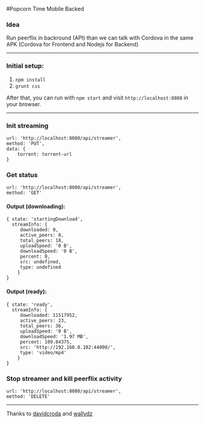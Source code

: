 #Popcorn Time Mobile Backed

### Idea
Run peerflix in backround (API) than we can talk with Cordova in the same APK (Cordova for Frontend and Nodejs for Backend)

***

### Initial setup:

 1. `npm install`
 2. `grunt css`

After that, you can run with `npm start` and visit `http://localhost:8080` in your browser.

***

### Init streaming
```
url: 'http://localhost:8080/api/streamer',
method: 'PUT',
data: {
    torrent: torrent-url
}
```

### Get status
```
url: 'http://localhost:8080/api/streamer',
method: 'GET'
```

#### Output (downloading):
```
{ state: 'startingDownload',
  streamInfo: { 
     downloaded: 0,
     active_peers: 0,
     total_peers: 18,
     uploadSpeed: '0 B',
     downloadSpeed: '0 B',
     percent: 0,
     src: undefined,
     type: undefined 
    }
}
```

#### Output (ready):
```
{ state: 'ready',
  streamInfo: { 
     downloaded: 11517952,
     active_peers: 23,
     total_peers: 36,
     uploadSpeed: '0 B',
     downloadSpeed: '1.97 MB',
     percent: 109.84375,
     src: 'http://192.168.0.102:44000/',
     type: 'video/mp4' 
    } 
}
```

### Stop streamer and kill peerflix activity
```
url: 'http://localhost:8080/api/streamer',
method: 'DELETE'
```

***

Thanks to [davidcroda](http://github.com/davidcroda) and [wallydz](http://github.com/wallydz)
